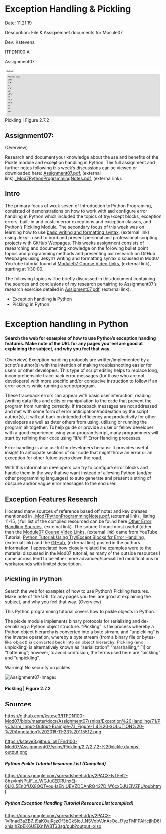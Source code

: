 # Exception Handling & Pickling 

 Date: 11.21.19

 Descprition: File & Assignemnet documents for Module07
 
 Dev: Kstevens
 
 ITFDN100 A
 
 Assignment07
 
![Pickling | Figure 2.7.2](https://github.com/ksteve3/ITFDN100-Mod07/blob/master/docs/Assignment07/snips/Pickling/2.7/2.7.2-%20pickle.dumps-output.png "Pickling | Figure 2.7.2")Pickling | Figure 2.7.2


## Assignment07:
 (Overview)
 
 Research and document your knowledge about the use and benefits of the 
 Pickle module and exception handling in Python. The full assignment and further notes following 
 this week’s discussions can be viewed or downloaded here: [Assignment07.pdf](https://canvas.uw.edu/courses/1342958/files/59791641?module_item_id=9973247 "Assignment07.pdf"), (external link),[_Mod7PythonProgrammingNotes.pdf](https://canvas.uw.edu/courses/1342958/files/59801217?module_item_id=9973246 "_Mod7PythonProgrammingNotes.pdf"), (external link).


 ## Intro

The primary focus of week seven of Introduction to Python Programing, consisted of demonstrations on how to work with and configure error handling in Python which included the topics of try/except blocks, exception errors, built-in and custom error exceptions and exception classes, and Python’s Pickling Module. The secondary focus of this week was on learning how to use [basic writing and formatting syntax](https://help.github.com/en/github/writing-on-github/basic-writing-and-formatting-syntax "basic writing and formatting syntax"), (external link) using Jekyll. used to build and present personal and professional scripting projects with GitHub Webpages. 
This weeks assignment consists of researching and documenting knowledge on the following bullet point topics and programming methods and presenting our research on GitHub Webpages using Jekyll’s writing and formatting syntax discussed in  Mod07 YouTube tutorial found at [Module07 Course Video Links](https://www.youtube.com/watch?v=4IkIdXJBC6o&feature=youtu.be "PythonMod7Project"), (external link), starting at 1:30:00.

The following topics will be briefly discussed in this document containing the sources and conclusions of my research pertaining to Assignment07’s research exercise detailed in [Assigment07.pdf](https://canvas.uw.edu/courses/1342958/modules/items/9973247 "Assigment07.pdf"), (external link).

-	Exception handling in Python 
-	Pickling in Python 

# Exception handling in Python 
#### Search the web for examples of how to use Python’s exception handing features. Make note of the URL for any pages you feel are good at explaining the subject, and why you feel that way. 
(Overview)
Exception handling protocols are written/implemented by a script’s author(s) with the intention of making troubleshooting easier for users or other developers. This type of script editing helps to replace long, incomprehensible trace back error messages (for those who are not developers) with more specific and/or conducive instruction to follow if an error occurs while running a script/program.   

These traceback errors can appear with basic user interaction, reading /writing data files and edits or manipulation to the code that prevent the program from running correctly. If traceback messages are not addressed and met with some form of error anticipation/moderation by the script author(s), it will cut back on intended efficiency and productivity for other developers as well as deter others from using, utilizing or running the program all together.  To help guide or provide a user or fellow developer with a good experience using your program/script, many programmers will start by refining their code using “if/elif” Error Handling processes.

Error handling is also useful for developers because it provides useful insight to anticipate sections of our code that might throw an error or an exception for other future users down the road. 

With this information developers can try to configure error blocks and handle them in the way that we want instead of allowing Python (and/or other programming languages) to auto generate and present a string of obscure and/or vague error messages to the end user.

## Exception Features Research
I located many sources of reference based off notes and key phrases mentioned in [_Mod7PythonProgrammingNotes.pdf](https://canvas.uw.edu/courses/1342958/files/59801217?module_item_id=9973246 "_Mod7PythonProgrammingNotes.pdf"), (external link)
, listing 11-15, ( full list of the compiled resourced can be found here [Other Error Handling Sources](https://docs.google.com/spreadsheets/d/e/2PACX-1vRnad3aZB7_j9aKOajRgzOf3bGkSlcJ_NSVobVJnApOc_f7yzTMFPAHcjIhD6IxhiaIhZpEK6UEiXn1WBTG3sg/pub?output=xlsx "Other Error Handling Sources"), (external link).  The source I found most useful (other than the [Module07 Course Video Links](https://www.youtube.com/watch?v=4IkIdXJBC6o&feature=youtu.be "PythonMod7Project"), (external link) came from YouTube Tutorial, [Python Tutorial: Using Try/Except Blocks for Error Handling](https://www.youtube.com/watch?v=NIWwJbo-9_8 "Python Tutorial: Using Try/Except Blocks for Error Handling"), (external link) and the [GitHub](https://github.com/CoreyMSchafer/code_snippets/tree/master/Exceptions "GitHub"), (external link) posted in the authors information. I appreciated how closely related the examples were to the material discussed in the Mod07 tutorial, as many of the outside resources I come across tend to be either more advanced/specialized modifications or workarounds with limited description.



## Pickling in Python
Search the web for examples of how to use Python’s Pickling features. Make note of the URL for any pages you feel are good at explaining the subject, and why you feel that way.
 (Overview)

This Python programming tutorial covers how to pickle objects in Python. 

The pickle module implements binary protocols for serializing and de-serializing a Python object structure. “Pickling” is the process whereby a Python object hierarchy is converted into a byte stream, and “unpickling” is the inverse operation, whereby a byte stream (from a binary file or bytes-like object) is converted back into an object hierarchy. Pickling (and unpickling) is alternatively known as “serialization”, “marshalling,” [1] or “flattening”; however, to avoid confusion, the terms used here are “pickling” and “unpickling”.

Warning! No security on pickles

![Assignment07-Images](https://ksteve3.github.io/ITFnd100-Mod07/Assignment07/snips/Pickling/2.7/2.7.2-%20pickle.dumps-output.png "Pickling | Figure 2.7.2")
#### Pickling | Figure 2.7.2

 



## Sources
https://github.com/ksteve3/ITFDN100-Mod07/blob/master/docs/Assignment07/snips/Exception%20Handling/7.1/PyCharm_Input-Output-Example-7.1_Figure-1.4%20-SOLUTION%20-%20Annotation%202019-11-23%20115512.png

https://ksteve3.github.io/ITFnd100-Mod07/Assignment07/snips/Pickling/2.7/2.7.2-%20pickle.dumps-output.png


##### Python Pickle Tutorial Resource List (Compiled)
https://docs.google.com/spreadsheets/d/e/2PACX-1vTFel2-8hzvknNPtJF_e_WGJuCEDRUhxEj-0LKL5En0fUX8QQTvouHaENlUEVZDDAnRQ427D_W6cxDJUEIVZFU/pubhtml

##### Python Exception Handling Tutorial Resource List (compiled)
https://docs.google.com/spreadsheets/d/e/2PACX-1vRnad3aZB7_j9aKOajRgzOf3bGkSlcJ_NSVobVJnApOc_f7yzTMFPAHcjIhD6IxhiaIhZpEK6UEiXn1WBTG3sg/pub?output=xlsx




